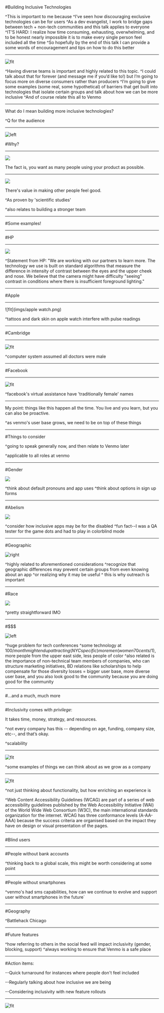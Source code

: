 #Building Inclusive Technologies

^This is important to me because 
^I’ve seen how discouraging exclusive technologies can be for users
^As a dev evangelist, I work to bridge gaps between tech + non-tech communities and this talk applies to everyone 
^IT’S HARD: I realize how time consuming, exhausting, overwhelming, and to be honest nearly impossible it is to make every single person feel included all the time
^So hopefully by the end of this talk I can provide a some words of encouragement and tips on how to do this better

---

![fit](http://www.thelostogle.com/wp-content/uploads/2012/10/diversity-500x466.jpg)

^Having diverse teams is important and highly related to this topic. 
^I could talk about that for forever (and message me if you’d like to!) but I’m going to focus more on diverse consumers rather than producers
^I’m going to give some examples (some real, some hypothetical) of barriers that get built into technologies that isolate certain groups and talk about how we can be more inclusive
^And of course relate this all to Venmo

---

What do I mean building more inclusive technologies?

^Q for the audience

---

![left](http://cdn.shopify.com/s/files/1/0237/1363/products/front_6b56605d-bf49-4238-a033-25671d0d6329.jpg?v=1402914705)

#Why?

---

![](https://thumbnails-visually.netdna-ssl.com/worldmap-worldmap-photos-wallpapers-galleries-full-hd_50290fb555fd4_w1500.jpg)

The fact is, you want as many people using your product as possible. 

---

![](http://www.wallpaperawesome.com/wallpapers-awesome/wallpapers-people-men-women-child-baby-awesome/wallpaper-beach-happy-people.jpg)

There's value in making other people feel good.

^As proven by 'scientific studies'

^also relates to building a stronger team

---

#Some examples!

---

#HP

---

![](https://www.youtube.com/watch?t=7&v=t4DT3tQqgRM)

^Statement from HP: "We are working with our partners to learn more. The technology we use is built on standard algorithms that measure the difference in intensity of contrast between the eyes and the upper cheek and nose. We believe that the camera might have difficulty "seeing" contrast in conditions where there is insufficient foreground lighting."

---

#Apple

---

![fit](imgs/apple watch.png)

^tattoos and dark skin on apple watch interfere with pulse readings

---

#Cambridge

---

![fit](imgs/doctor.png)

^computer system assumed all doctors were male

---

#Facebook

---

![fit](imgs/fb.png)

^facebook's virtual assistance have 'traditionally female' names

---

My point: things like this happen all the time. You live and you learn, but you can also be proactive. 

^as venmo's user base grows, we need to be on top of these things

---

#Things to consider

^going to speak generally now, and then relate to Venmo later

^applicable to all roles at venmo

---

#Gender

![](imgs/gender.png)

^think about default pronouns and app uses
^think about options in sign up forms

---

#Abelism

![](imgs/able.gif)

^consider how inclusive apps may be for the disabled
^fun fact--I was a QA tester for the game dots and had to play in colorblind mode

---

#Geographic

![right](http://www.clker.com/cliparts/S/g/C/T/0/B/cartoon-world-hi.png)

^highly related to aforementioned considerations
^recognize that geographic differences may prevent certain groups from even knowing about an app
^or realizing why it may be useful
^ this is why outreach is important

---

#Race

![](imgs/race.gif)

^pretty straightforward IMO

---

#$$$

![left](http://images.clipartpanda.com/green-dollar-sign-clipart-green-dollar-sign-4.jpg)

^huge problem for tech conferences
^some technology at $100/month might end up attracting (NYC specific) more men (women 70 cents/$1), more people from the upper east side, less people of color
^also related is the importance of non-technical team members of companies, who can structure marketing initiatives, BD relations like scholarships to help compensate for those diversity losses = bigger user base, more diverse user base, and you also look good to the community because you are doing good for the community

---

#...and a much, much more

---

#Inclusivity comes with *privilege*:

It takes time, money, strategy, and resources.

^not every company has this -- depending on age, funding, company size, etc--, and that’s okay.

^scalability

---

![fit](imgs/venmo.png)

^some examples of things we can think about as we grow as a company

---

![fit](imgs/contrast.png)

^not just thinking about functionality, but how enriching an experience is

^Web Content Accessibility Guidelines (WCAG) are part of a series of web accessibility guidelines published by the Web Accessibility Initiative (WAI) of the World Wide Web Consortium (W3C), the main international standards organization for the internet.
WCAG has three conformance levels (A-AA-AAA) because the success criteria are organised based on the impact they have on design or visual presentation of the pages.

---

#Blind users

---

#People without bank accounts

^thinking back to a global scale, this might be worth considering at some point

---

#People without smartphones

^venmo's had sms capabilities, how can we continue to evolve and support user without smartphones in the future`

---

#Geography

^Battlehack Chicago

---

#Future features

^how referring to others in the social feed will impact inclusivity (gender, blocking, support)
^always working to ensure that Venmo is a safe place

---

#Action items:

--Quick turnaround for instances where people don't feel included

--Regularly talking about how inclusive we are being

--Considering inclusivity with new feature rollouts

---

![fit](http://www.threespiresbrewing.com/wp-content/uploads/2015/06/Thats-All-Folks.jpg)
